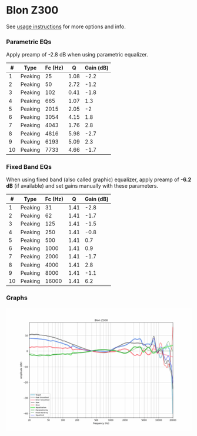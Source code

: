 # Blon Z300
See [usage instructions](https://github.com/jaakkopasanen/AutoEq#usage) for more options and info.

### Parametric EQs
Apply preamp of -2.8 dB when using parametric equalizer.

|   # | Type    |   Fc (Hz) |    Q |   Gain (dB) |
|-----|---------|-----------|------|-------------|
|   1 | Peaking |        25 | 1.08 |        -2.2 |
|   2 | Peaking |        50 | 2.72 |        -1.2 |
|   3 | Peaking |       102 | 0.41 |        -1.8 |
|   4 | Peaking |       665 | 1.07 |         1.3 |
|   5 | Peaking |      2015 | 2.05 |        -2   |
|   6 | Peaking |      3054 | 4.15 |         1.8 |
|   7 | Peaking |      4043 | 1.76 |         2.8 |
|   8 | Peaking |      4816 | 5.98 |        -2.7 |
|   9 | Peaking |      6193 | 5.09 |         2.3 |
|  10 | Peaking |      7733 | 4.66 |        -1.7 |

### Fixed Band EQs
When using fixed band (also called graphic) equalizer, apply preamp of **-6.2 dB** (if available) and set gains manually with these parameters.

|   # | Type    |   Fc (Hz) |    Q |   Gain (dB) |
|-----|---------|-----------|------|-------------|
|   1 | Peaking |        31 | 1.41 |        -2.8 |
|   2 | Peaking |        62 | 1.41 |        -1.7 |
|   3 | Peaking |       125 | 1.41 |        -1.5 |
|   4 | Peaking |       250 | 1.41 |        -0.8 |
|   5 | Peaking |       500 | 1.41 |         0.7 |
|   6 | Peaking |      1000 | 1.41 |         0.9 |
|   7 | Peaking |      2000 | 1.41 |        -1.7 |
|   8 | Peaking |      4000 | 1.41 |         2.8 |
|   9 | Peaking |      8000 | 1.41 |        -1.1 |
|  10 | Peaking |     16000 | 1.41 |         6.2 |

### Graphs
![](./Blon%20Z300.png)

